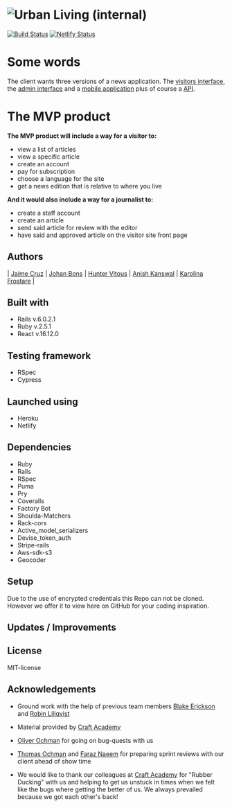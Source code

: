 # ![Urban Living](LogoOlive.png) (internal)

[![Build Status](https://semaphoreci.com/api/v1/blake-futchi/newsroom_team2_internal/branches/development/badge.svg)](https://semaphoreci.com/blake-futchi/newsroom_team2_internal)
[![Netlify Status](https://api.netlify.com/api/v1/badges/0192a181-71fb-4860-b376-b9110cfe3732/deploy-status)](https://app.netlify.com/sites/newsroom-team-2/deploys)

# Some words
The client wants three versions of a news application. The [visitors interface](https://github.com/kfrostare-Newsroom/newsroom_team2_news_app), the [admin interface](https://github.com/kfrostare-Newsroom/newsroom_team2_internal) and a [mobile application](https://github.com/kfrostare-Newsroom/newsroom_team2_mobile) plus of course a [API](https://github.com/kfrostare-Newsroom/newsroom_team2_api).

# The MVP product
**The MVP product will include a way for a visitor to:**
* view a list of articles
* view a specific article
* create an account
* pay for subscription
* choose a language for the site
* get a news edition that is relative to where you live

**And it would also include a way for a journalist to:**
* create a staff account
* create an article
* send said article for review with the editor
* have said and approved article on the visitor site front page

## Authors
| [Jaime Cruz](https://github.com/JaimeCrz) | [Johan Bons](https://github.com/johanbounce) | [Hunter Vitous](https://github.com/hmvitous) | [Anish Kanswal](https://github.com/Anish2504) | [Karolina Frostare](https://github.com/kfrostare) |

## Built with
* Rails v.6.0.2.1
* Ruby v.2.5.1
* React v.16.12.0

## Testing framework
* RSpec
* Cypress

## Launched using
* Heroku
* Netlify

## Dependencies
* Ruby
* Rails
* RSpec
* Puma
* Pry
* Coveralls
* Factory Bot
* Shoulda-Matchers
* Rack-cors
* Active_model_serializers
* Devise_token_auth
* Stripe-rails
* Aws-sdk-s3
* Geocoder

## Setup
Due to the use of encrypted credentials this Repo can not be cloned. However we offer it to view here on GitHub for your coding inspiration.

## Updates / Improvements

## License
MIT-license

## Acknowledgements
- Ground work with the help of previous team members [Blake Erickson](https://github.com/blake-futchi) and [Robin Lillqvist](https://github.com/robin-lillqvist)

- Material provided by [Craft Academy](https://github.com/CraftAcademy)

- [Oliver Ochman](https://github.com/oliverochman) for going on bug-quests with us

- [Thomas Ochman](https://github.com/tochman) and [Faraz Naeem](https://github.com/faraznaeem) for preparing sprint reviews with our client ahead of show time

- We would like to thank our colleagues at [Craft Academy](https://github.com/CraftAcademy) for "Rubber Ducking" with us and helping to get us unstuck in times when we felt like the bugs where getting the better of us. We always prevailed because we got each other's back!
